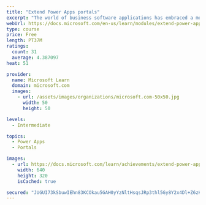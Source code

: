 ```yaml
---
title: "Extend Power Apps portals"
excerpt: "The world of business software applications has embraced a movement toward building apps that use low-code/no-code methods. This movement is one of the pillars of Microsoft Power Platform, including Power Apps portals. However, many projects often include functionality or features that can only be addressed with advanced software development techniques. This module explains how to extend portal functionality by using software development and how to use application lifecycle management (ALM) techniques to deploy portals."
webUrl: https://docs.microsoft.com/en-us/learn/modules/extend-power-app-portals/
type: course
price: Free
length: PT37M
ratings:
  count: 31
  average: 4.387097
heat: 51

provider:
  name: Microsoft Learn
  domain: microsoft.com
  images:
    - url: /assets/images/organizations/microsoft.com-50x50.jpg
      width: 50
      height: 50

levels:
  - Intermediate

topics:
  - Power Apps
  - Portals

images:
  - url: https://docs.microsoft.com/learn/achievements/extend-power-app-portals-social.png
    width: 640
    height: 320
    isCached: true

secured: "JUGUI73kSbuwIEhn83KCOkau5GAH0yYzNltHsqsJRp3thl5Gy8Y2x4Dl+Z6zKPMVITHStQxErk7pqznykVxyG+BCq4iuphC+1wAjuGosuES+BsOJ7hTGsamnlU2WNBbbyZUHysEE8aoQxVrvrn8dbqOFLqzq4w+VInDhegAb19jkE1NlKDejZt6iqVYr/CFMTJ67/V4OEg57yvDeyz0HsZl4PZghk3nlRSyuCNDkvslTf3ImOWXdRQhvXjplX4AVS0f21Z/b6BcxUrd/srSRrjmcTSZsRjvLLRfkbdh84C73P8C4CBFCrt3+3EamCOZqHEzyZs1VUmMIW2loNeHMDdbTXGMSBIgpCDcYKxgo5jrNiFGF8p5IIurxxGtpS9BGsrg5PoS0XNij4M2XCZhBDQ==;F4npfR/nsBBjkE0Bp31EFQ=="
---
```


